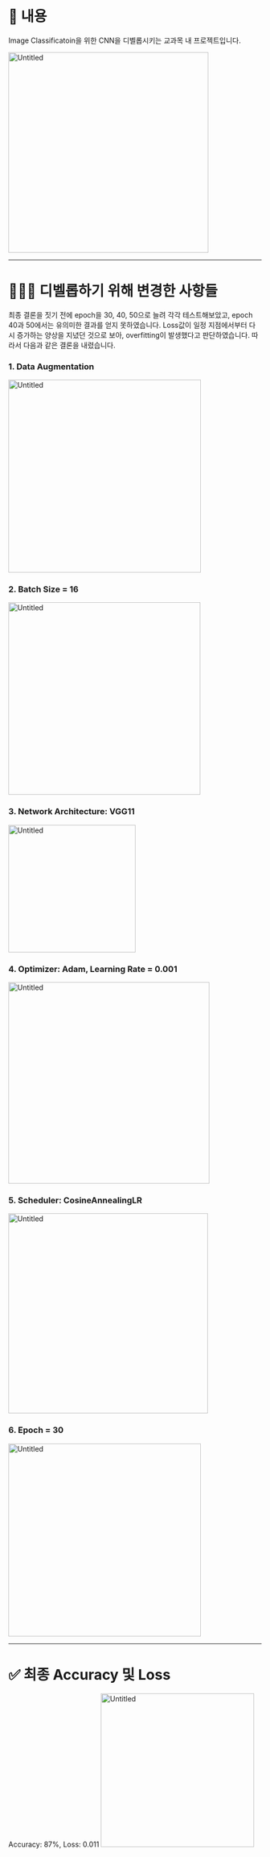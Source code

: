 # 📖 내용
Image Classificatoin을 위한 CNN을 디벨롭시키는 교과목 내 프로젝트입니다.

<img width="398" alt="Untitled" src="https://github.com/jayinsummer/CIFAR-10-classification/assets/112365313/cb768497-5476-42cc-8b9e-99876ec758aa">
<hr/>

# 🙋🏻‍♀️ 디벨롭하기 위해 변경한 사항들
최종 결론을 짓기 전에 epoch을 30, 40, 50으로 늘려 각각 테스트해보았고, epoch 40과 50에서는 유의미한 결과를 얻지 못하였습니다. Loss값이 일정 지점에서부터 다시 증가하는 양상을 지녔던 것으로 보아, overfitting이 발생했다고 판단하였습니다. 따라서 다음과 같은 결론을 내렸습니다.
### 1. Data Augmentation
<img width="383" alt="Untitled" src="https://github.com/jayinsummer/CIFAR-10-classification/assets/112365313/b4d2ca20-e9bb-42cc-9b3a-6fed472333b1">

### 2. Batch Size = 16
<img width="382" alt="Untitled" src="https://github.com/jayinsummer/CIFAR-10-classification/assets/112365313/a0f16ffe-bf54-42de-b5ee-605cbca9ec69">

### 3. Network Architecture: VGG11
<img width="253" alt="Untitled" src="https://github.com/jayinsummer/CIFAR-10-classification/assets/112365313/771a5bfb-76b2-42fa-b8e3-b2f651927c3c">

### 4. Optimizer: Adam, Learning Rate = 0.001
<img width="400" alt="Untitled" src="https://github.com/jayinsummer/CIFAR-10-classification/assets/112365313/b1291b51-33c5-4377-a7ca-94c031dba886">

### 5. Scheduler: CosineAnnealingLR
<img width="397" alt="Untitled" src="https://github.com/jayinsummer/CIFAR-10-classification/assets/112365313/b95c590b-86a9-4b12-a7fb-0e1d98a7579d">

### 6. Epoch = 30
<img width="383" alt="Untitled" src = "https://github.com/jayinsummer/CIFAR-10-classification/assets/112365313/e29d0b60-b1d5-4da9-b3c9-4f90c01af9a4">
<hr/>

# ✅ 최종 Accuracy 및 Loss
Accuracy: 87%, Loss: 0.011
<img width="305" alt="Untitled" src="https://github.com/jayinsummer/CIFAR-10-classification/assets/112365313/8532f25f-9742-41d0-9661-eb8ed30ccbc0">
